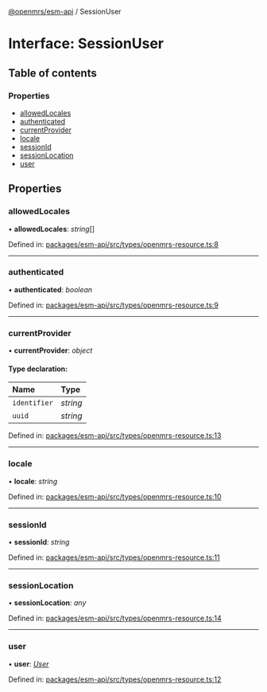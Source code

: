 [@openmrs/esm-api](../API.md) / SessionUser

# Interface: SessionUser

## Table of contents

### Properties

- [allowedLocales](sessionuser.md#allowedlocales)
- [authenticated](sessionuser.md#authenticated)
- [currentProvider](sessionuser.md#currentprovider)
- [locale](sessionuser.md#locale)
- [sessionId](sessionuser.md#sessionid)
- [sessionLocation](sessionuser.md#sessionlocation)
- [user](sessionuser.md#user)

## Properties

### allowedLocales

• **allowedLocales**: *string*[]

Defined in: [packages/esm-api/src/types/openmrs-resource.ts:8](https://github.com/openmrs/openmrs-esm-core/blob/master/packages/esm-api/src/types/openmrs-resource.ts#L8)

___

### authenticated

• **authenticated**: *boolean*

Defined in: [packages/esm-api/src/types/openmrs-resource.ts:9](https://github.com/openmrs/openmrs-esm-core/blob/master/packages/esm-api/src/types/openmrs-resource.ts#L9)

___

### currentProvider

• **currentProvider**: *object*

#### Type declaration:

| Name | Type |
| :------ | :------ |
| `identifier` | *string* |
| `uuid` | *string* |

Defined in: [packages/esm-api/src/types/openmrs-resource.ts:13](https://github.com/openmrs/openmrs-esm-core/blob/master/packages/esm-api/src/types/openmrs-resource.ts#L13)

___

### locale

• **locale**: *string*

Defined in: [packages/esm-api/src/types/openmrs-resource.ts:10](https://github.com/openmrs/openmrs-esm-core/blob/master/packages/esm-api/src/types/openmrs-resource.ts#L10)

___

### sessionId

• **sessionId**: *string*

Defined in: [packages/esm-api/src/types/openmrs-resource.ts:11](https://github.com/openmrs/openmrs-esm-core/blob/master/packages/esm-api/src/types/openmrs-resource.ts#L11)

___

### sessionLocation

• **sessionLocation**: *any*

Defined in: [packages/esm-api/src/types/openmrs-resource.ts:14](https://github.com/openmrs/openmrs-esm-core/blob/master/packages/esm-api/src/types/openmrs-resource.ts#L14)

___

### user

• **user**: [*User*](user.md)

Defined in: [packages/esm-api/src/types/openmrs-resource.ts:12](https://github.com/openmrs/openmrs-esm-core/blob/master/packages/esm-api/src/types/openmrs-resource.ts#L12)
